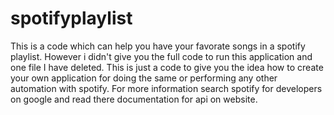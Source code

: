 # spotifyplaylist
This is a code which can help you have your favorate songs in a spotify playlist.
However i didn't give you the full code to run this application and one file I have deleted.
This is just a code to give you the idea how to create your own application for doing the same or performing any other automation with spotify.
For more information search spotify for developers on google and read there documentation for api on website.
